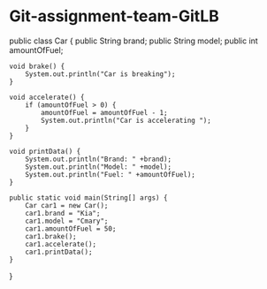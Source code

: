 # Git-assignment-team-GitLB



public class Car {
    public String brand;
    public String model;
    public int amountOfFuel;
  
    void brake() {
        System.out.println("Car is breaking");
    }

    void accelerate() {
        if (amountOfFuel > 0) {
            amountOfFuel = amountOfFuel - 1;
            System.out.println("Car is accelerating ");
        } 
    }

    void printData() {
        System.out.println("Brand: " +brand);
        System.out.println("Model: " +model);
        System.out.println("Fuel: " +amountOfFuel);
    }

    public static void main(String[] args) {
        Car car1 = new Car();
        car1.brand = "Kia";
        car1.model = "Cmary";
        car1.amountOfFuel = 50;
        car1.brake();
        car1.accelerate();
        car1.printData();
    }
}
